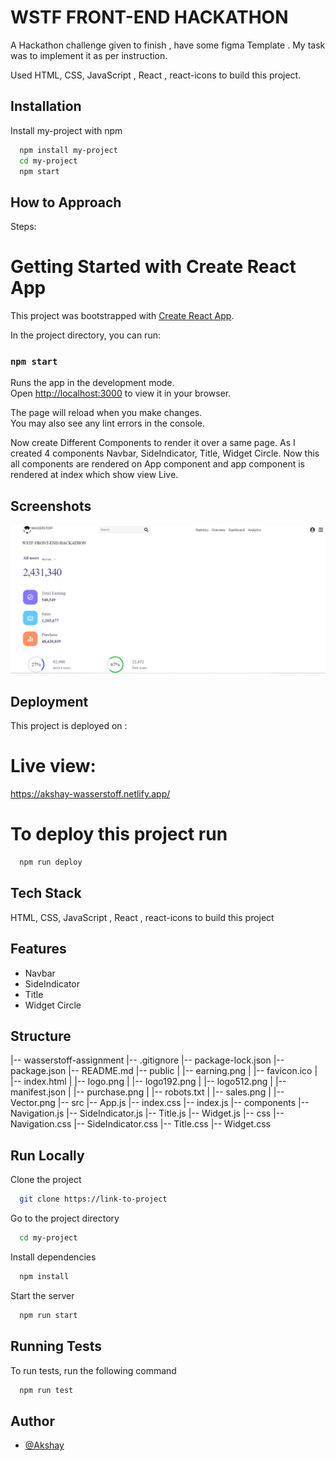 # WSTF FRONT-END HACKATHON

A Hackathon challenge given to finish , have some figma Template . My task was to implement it as per instruction.

Used HTML, CSS, JavaScript , React , react-icons to build this project.

## Installation

Install my-project with npm

```bash
  npm install my-project
  cd my-project
  npm start
```

## How to Approach

Steps:

# Getting Started with Create React App

This project was bootstrapped with [Create React App](https://github.com/facebook/create-react-app).

In the project directory, you can run:

### `npm start`

Runs the app in the development mode.\
Open [http://localhost:3000](http://localhost:3000) to view it in your browser.

The page will reload when you make changes.\
You may also see any lint errors in the console.

Now create Different Components to render it over a same page. As I created 4 components Navbar, SideIndicator, Title, Widget Circle.
Now this all components are rendered on App component and app component is rendered at index which show view Live.

## Screenshots

![App Screenshot](/assignment.jpg?raw=true "Optional Title")

## Deployment

This project is deployed on :

# Live view:

https://akshay-wasserstoff.netlify.app/

# To deploy this project run

```bash
  npm run deploy
```

## Tech Stack

HTML, CSS, JavaScript , React , react-icons to build this project

## Features

- Navbar
- SideIndicator
- Title
- Widget Circle

## Structure

|-- wasserstoff-assignment
|-- .gitignore
|-- package-lock.json
|-- package.json
|-- README.md
|-- public
| |-- earning.png
| |-- favicon.ico
| |-- index.html
| |-- logo.png
| |-- logo192.png
| |-- logo512.png
| |-- manifest.json
| |-- purchase.png
| |-- robots.txt
| |-- sales.png
| |-- Vector.png
|-- src
|-- App.js
|-- index.css
|-- index.js
|-- components
|-- Navigation.js
|-- SideIndicator.js
|-- Title.js
|-- Widget.js
|-- css
|-- Navigation.css
|-- SideIndicator.css
|-- Title.css
|-- Widget.css

## Run Locally

Clone the project

```bash
  git clone https://link-to-project
```

Go to the project directory

```bash
  cd my-project
```

Install dependencies

```bash
  npm install
```

Start the server

```bash
  npm run start
```

## Running Tests

To run tests, run the following command

```bash
  npm run test
```

## Author

- [@Akshay](https://www.github.com/akshay058)
